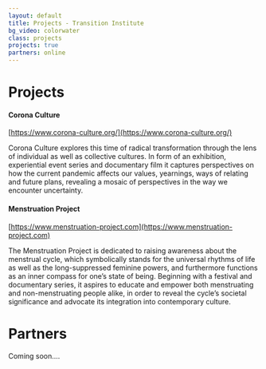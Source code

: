 ```yaml
---
layout: default
title: Projects - Transition Institute
bg_video: colorwater
class: projects
projects: true
partners: online
---
```

<div class="projects-section">

# Projects


#### Corona Culture
[https://www.corona-culture.org/](https://www.corona-culture.org/)

Corona Culture explores this time of radical transformation through the lens of individual as well as collective cultures. In form of an exhibition, experiential event series and documentary film it captures perspectives on how the current pandemic affects our values, yearnings, ways of relating and future plans, revealing a mosaic of perspectives in the way we encounter uncertainty.


#### Menstruation Project
[https://www.menstruation-project.com](https://www.menstruation-project.com)

The Menstruation Project is dedicated to raising awareness about the menstrual cycle, which symbolically stands for the universal rhythms of life as well as the long-suppressed feminine powers, and furthermore functions as an inner compass for one’s state of being. Beginning with a festival and documentary series, it aspires to educate and empower both menstruating and non-menstruating people alike, in order to reveal the cycle’s societal significance and advocate its integration into contemporary culture.

</div>

<div class="partners-section">

# Partners
Coming soon....
</div>

